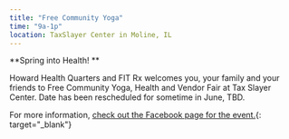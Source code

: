 ```yaml
---
title: "Free Community Yoga"
time: "9a-1p"
location: TaxSlayer Center in Moline, IL
---
```

\*\*Spring into Health\! \*\*

Howard Health Quarters and FIT Rx welcomes you, your family and your friends to Free Community Yoga, Health and Vendor Fair at Tax Slayer Center. Date has been rescheduled for sometime in June, TBD.

For more information, [check out the Facebook page for the event.](https://www.facebook.com/events/s/free-community-yoga-health-ven/187164729375072/){: target="_blank"}